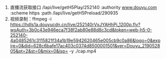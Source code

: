 1. 直播流获取接口 /lapi/live/getH5Play/252140
	:authority	www.douyu.com
	:scheme	https
	:path	/lapi/live/getH5Preload/290935
2. 视频录制：ffmpeg -i https://hdls1a.douyucdn.cn/live/252140rVxJYAHhPj_1200p.flv?wsAuth=3b0c43e946eca7f38f2ab80e88d8c3cd&token=web-h5-0-252140-4a0485261c3115821f34a1b19e5942620465e005cb9c0a86&logo=0&expire=0&did=628c6bafe17ac403c0374d8500001501&ver=Douyu_219052805&pt=2&st=0&mix=0&isp= -y ./cap.mp4

